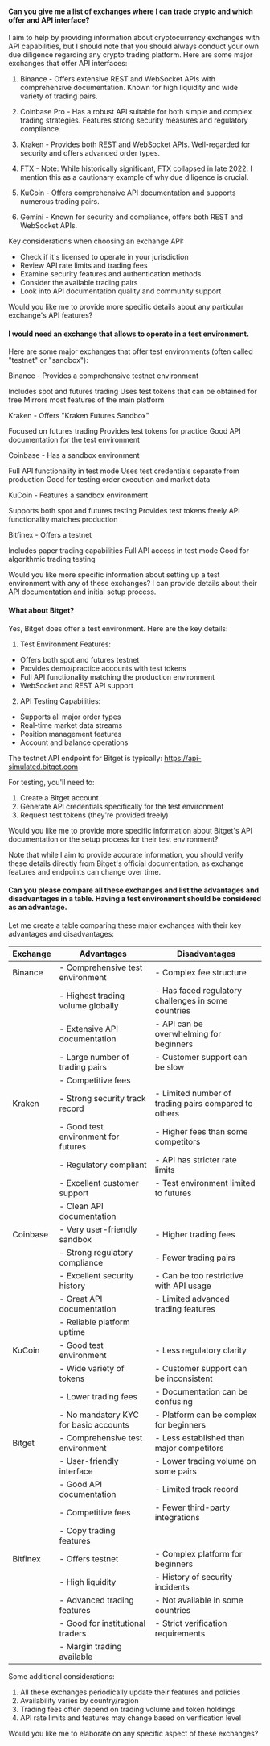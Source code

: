 #### Can you give me a list of exchanges where I can trade crypto and which offer and API interface?

I aim to help by providing information about cryptocurrency exchanges with API capabilities, but I should note that you should always conduct your own due diligence regarding any crypto trading platform. Here are some major exchanges that offer API interfaces:

1. Binance - Offers extensive REST and WebSocket APIs with comprehensive documentation. Known for high liquidity and wide variety of trading pairs.

2. Coinbase Pro - Has a robust API suitable for both simple and complex trading strategies. Features strong security measures and regulatory compliance.

3. Kraken - Provides both REST and WebSocket APIs. Well-regarded for security and offers advanced order types.

4. FTX - Note: While historically significant, FTX collapsed in late 2022. I mention this as a cautionary example of why due diligence is crucial.

5. KuCoin - Offers comprehensive API documentation and supports numerous trading pairs.

6. Gemini - Known for security and compliance, offers both REST and WebSocket APIs.

Key considerations when choosing an exchange API:
- Check if it's licensed to operate in your jurisdiction
- Review API rate limits and trading fees
- Examine security features and authentication methods
- Consider the available trading pairs
- Look into API documentation quality and community support

Would you like me to provide more specific details about any particular exchange's API features?

#### I would need an exchange that allows to operate in a test environment.

Here are some major exchanges that offer test environments (often called "testnet" or "sandbox"):

Binance - Provides a comprehensive testnet environment

Includes spot and futures trading
Uses test tokens that can be obtained for free
Mirrors most features of the main platform


Kraken - Offers "Kraken Futures Sandbox"

Focused on futures trading
Provides test tokens for practice
Good API documentation for the test environment


Coinbase - Has a sandbox environment

Full API functionality in test mode
Uses test credentials separate from production
Good for testing order execution and market data


KuCoin - Features a sandbox environment

Supports both spot and futures testing
Provides test tokens freely
API functionality matches production


Bitfinex - Offers a testnet

Includes paper trading capabilities
Full API access in test mode
Good for algorithmic trading testing



Would you like more specific information about setting up a test environment with any of these exchanges? I can provide details about their API documentation and initial setup process.

#### What about Bitget?

Yes, Bitget does offer a test environment. Here are the key details:

1. Test Environment Features:
- Offers both spot and futures testnet
- Provides demo/practice accounts with test tokens
- Full API functionality matching the production environment
- WebSocket and REST API support

2. API Testing Capabilities:
- Supports all major order types
- Real-time market data streams
- Position management features
- Account and balance operations

The testnet API endpoint for Bitget is typically: https://api-simulated.bitget.com

For testing, you'll need to:
1. Create a Bitget account
2. Generate API credentials specifically for the test environment
3. Request test tokens (they're provided freely)

Would you like me to provide more specific information about Bitget's API documentation or the setup process for their test environment?

Note that while I aim to provide accurate information, you should verify these details directly from Bitget's official documentation, as exchange features and endpoints can change over time.

#### Can you please compare all these exchanges and list the advantages and disadvantages in a table. Having a test environment should be considered as an advantage.

Let me create a table comparing these major exchanges with their key advantages and disadvantages:

| Exchange | Advantages | Disadvantages |
|----------|------------|---------------|
| Binance  | - Comprehensive test environment | - Complex fee structure |
|          | - Highest trading volume globally | - Has faced regulatory challenges in some countries |
|          | - Extensive API documentation | - API can be overwhelming for beginners |
|          | - Large number of trading pairs | - Customer support can be slow |
|          | - Competitive fees | |
| Kraken   | - Strong security track record | - Limited number of trading pairs compared to others |
|          | - Good test environment for futures | - Higher fees than some competitors |
|          | - Regulatory compliant | - API has stricter rate limits |
|          | - Excellent customer support | - Test environment limited to futures |
|          | - Clean API documentation | |
| Coinbase | - Very user-friendly sandbox | - Higher trading fees |
|          | - Strong regulatory compliance | - Fewer trading pairs |
|          | - Excellent security history | - Can be too restrictive with API usage |
|          | - Great API documentation | - Limited advanced trading features |
|          | - Reliable platform uptime | |
| KuCoin   | - Good test environment | - Less regulatory clarity |
|          | - Wide variety of tokens | - Customer support can be inconsistent |
|          | - Lower trading fees | - Documentation can be confusing |
|          | - No mandatory KYC for basic accounts | - Platform can be complex for beginners |
| Bitget   | - Comprehensive test environment | - Less established than major competitors |
|          | - User-friendly interface | - Lower trading volume on some pairs |
|          | - Good API documentation | - Limited track record |
|          | - Competitive fees | - Fewer third-party integrations |
|          | - Copy trading features | |
| Bitfinex | - Offers testnet | - Complex platform for beginners |
|          | - High liquidity | - History of security incidents |
|          | - Advanced trading features | - Not available in some countries |
|          | - Good for institutional traders | - Strict verification requirements |
|          | - Margin trading available | |

Some additional considerations:
1. All these exchanges periodically update their features and policies
2. Availability varies by country/region
3. Trading fees often depend on trading volume and token holdings
4. API rate limits and features may change based on verification level

Would you like me to elaborate on any specific aspect of these exchanges?